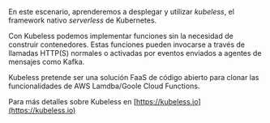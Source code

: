 En este escenario, aprenderemos a desplegar y utilizar _kubeless_, el framework nativo _serverless_ de Kubernetes.
                                
Con Kubeless podemos implementar funciones sin la necesidad de construir contenedores. Estas funciones pueden invocarse a través de llamadas HTTP(S) normales o activadas por eventos enviados a agentes de mensajes como Kafka.
                                
Kubeless pretende ser una solución FaaS de código abierto para clonar las funcionalidades de AWS Lamdba/Goole Cloud Functions.
                                
Para más detalles sobre Kubeless en [https://kubeless.io](https://kubeless.io)
